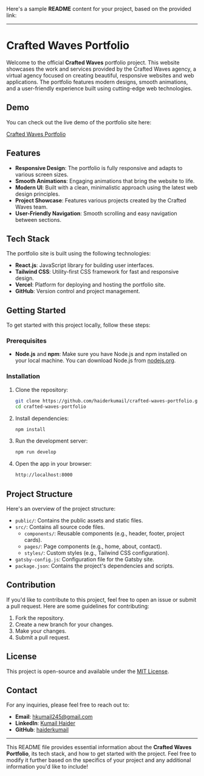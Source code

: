 Here's a sample **README** content for your project, based on the provided link:

---

# Crafted Waves Portfolio

Welcome to the official **Crafted Waves** portfolio project. This website showcases the work and services provided by the Crafted Waves agency, a virtual agency focused on creating beautiful, responsive websites and web applications. The portfolio features modern designs, smooth animations, and a user-friendly experience built using cutting-edge web technologies.

## Demo

You can check out the live demo of the portfolio site here:

[Crafted Waves Portfolio](https://crafted-waves-portfolio.vercel.app/)

## Features

- **Responsive Design**: The portfolio is fully responsive and adapts to various screen sizes.
- **Smooth Animations**: Engaging animations that bring the website to life.
- **Modern UI**: Built with a clean, minimalistic approach using the latest web design principles.
- **Project Showcase**: Features various projects created by the Crafted Waves team.
- **User-Friendly Navigation**: Smooth scrolling and easy navigation between sections.

## Tech Stack

The portfolio site is built using the following technologies:

- **React.js**: JavaScript library for building user interfaces.
- **Tailwind CSS**: Utility-first CSS framework for fast and responsive design.
- **Vercel**: Platform for deploying and hosting the portfolio site.
- **GitHub**: Version control and project management.

## Getting Started

To get started with this project locally, follow these steps:

### Prerequisites

- **Node.js** and **npm**: Make sure you have Node.js and npm installed on your local machine. You can download Node.js from [nodejs.org](https://nodejs.org).

### Installation

1. Clone the repository:
   ```bash
   git clone https://github.com/haiderkumail/crafted-waves-portfolio.git
   cd crafted-waves-portfolio
   ```

2. Install dependencies:
   ```bash
   npm install
   ```

3. Run the development server:
   ```bash
   npm run develop
   ```

4. Open the app in your browser:
   ```bash
   http://localhost:8000
   ```

## Project Structure

Here's an overview of the project structure:

- `public/`: Contains the public assets and static files.
- `src/`: Contains all source code files.
  - `components/`: Reusable components (e.g., header, footer, project cards).
  - `pages/`: Page components (e.g., home, about, contact).
  - `styles/`: Custom styles (e.g., Tailwind CSS configuration).
- `gatsby-config.js`: Configuration file for the Gatsby site.
- `package.json`: Contains the project's dependencies and scripts.

## Contribution

If you'd like to contribute to this project, feel free to open an issue or submit a pull request. Here are some guidelines for contributing:

1. Fork the repository.
2. Create a new branch for your changes.
3. Make your changes.
4. Submit a pull request.

## License

This project is open-source and available under the [MIT License](LICENSE).

## Contact

For any inquiries, please feel free to reach out to:

- **Email**: [hkumail245@gmail.com](mailto:hkumail245@gmail.com)
- **LinkedIn**: [Kumail Haider](https://www.linkedin.com/in/kumail-haider)
- **GitHub**: [haiderkumail](https://github.com/haiderkumail)

---

This README file provides essential information about the **Crafted Waves Portfolio**, its tech stack, and how to get started with the project. Feel free to modify it further based on the specifics of your project and any additional information you'd like to include!
